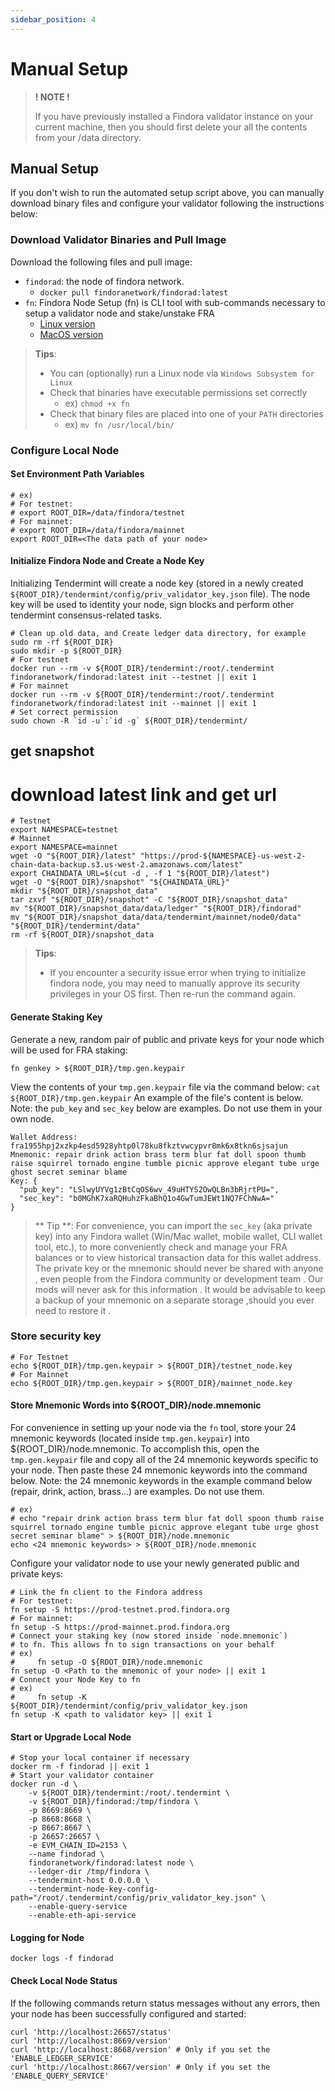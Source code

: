```yaml
---
sidebar_position: 4
---
```


# Manual Setup

> **! NOTE !**
>
> If you have previously installed a Findora validator instance on your current machine, then you should first delete your all the contents from your /data directory.
## Manual Setup
If you don't wish to run the automated setup script above, you can manually download binary files and configure your validator following the instructions below:
### Download Validator Binaries and Pull Image
Download the following files and pull image:
- `findorad`: the node of findora network.
  - `docker pull findoranetwork/findorad:latest`
- `fn`: Findora Node Setup (fn) is CLI tool with sub-commands necessary to setup a validator node and stake/unstake FRA
  - [Linux version](https://wiki.findora.org/bin/linux/fn)
  - [MacOS version](https://wiki.findora.org/bin/macos/fn)
> **Tips**:
>
> - You can (optionally) run a Linux node via `Windows Subsystem for Linux`
> - Check that binaries have executable permissions set correctly
>   - ex) `chmod +x fn`
> - Check that binary files are placed into one of your `PATH` directories
>   - ex) `mv fn /usr/local/bin/`
### Configure Local Node
#### Set Environment Path Variables
```shell
# ex)
# For testnet:
# export ROOT_DIR=/data/findora/testnet
# For mainnet:
# export ROOT_DIR=/data/findora/mainnet
export ROOT_DIR=<The data path of your node>
```
#### Initialize Findora Node and Create a Node Key
Initializing Tendermint will create a node key (stored in a newly created `${ROOT_DIR}/tendermint/config/priv_validator_key.json` file). The node key will be used to identity your node, sign blocks and perform other tendermint consensus-related tasks.
```shell
# Clean up old data, and Create ledger data directory, for example
sudo rm -rf ${ROOT_DIR}
sudo mkdir -p ${ROOT_DIR}
# For testnet
docker run --rm -v ${ROOT_DIR}/tendermint:/root/.tendermint findoranetwork/findorad:latest init --testnet || exit 1
# For mainnet
docker run --rm -v ${ROOT_DIR}/tendermint:/root/.tendermint findoranetwork/findorad:latest init --mainnet || exit 1
# Set correct permission
sudo chown -R `id -u`:`id -g` ${ROOT_DIR}/tendermint/
```
## get snapshot
# download latest link and get url
```shell
# Testnet
export NAMESPACE=testnet
# Mainnet
export NAMESPACE=mainnet
wget -O "${ROOT_DIR}/latest" "https://prod-${NAMESPACE}-us-west-2-chain-data-backup.s3.us-west-2.amazonaws.com/latest"
export CHAINDATA_URL=$(cut -d , -f 1 "${ROOT_DIR}/latest")
wget -O "${ROOT_DIR}/snapshot" "${CHAINDATA_URL}"
mkdir "${ROOT_DIR}/snapshot_data"
tar zxvf "${ROOT_DIR}/snapshot" -C "${ROOT_DIR}/snapshot_data"
mv "${ROOT_DIR}/snapshot_data/data/ledger" "${ROOT_DIR}/findorad"
mv "${ROOT_DIR}/snapshot_data/data/tendermint/mainnet/node0/data" "${ROOT_DIR}/tendermint/data"
rm -rf ${ROOT_DIR}/snapshot_data
```
> **Tips**:
>
> - If you encounter a security issue error when trying to initialize findora node, you may need to manually approve its security privileges in your OS first. Then re-run the command again.
#### Generate Staking Key
Generate a new, random pair of public and private keys for your node which will be used for FRA staking:
```shell
fn genkey > ${ROOT_DIR}/tmp.gen.keypair
```
View the contents of your `tmp.gen.keypair` file via the command below:
`cat ${ROOT_DIR}/tmp.gen.keypair`
An example of the file's content is below. Note: the `pub_key` and `sec_key` below are examples. Do not use them in your own node.
```shell
Wallet Address: fra1955hpj2xzkp4esd5928yhtp0l78ku8fkztvwcypvr8mk6x8tkn6sjsajun
Mnemonic: repair drink action brass term blur fat doll spoon thumb raise squirrel tornado engine tumble picnic approve elegant tube urge ghost secret seminar blame
Key: {
  "pub_key": "LSlwyUYVg1zBtCqOS6wv_49uHTYS2OwQLBn3bRjrtPU=",
  "sec_key": "b0MGhK7xaRQHuhzFkaBhQ1o4GwTumJEWt1NQ7FChNwA="
}
```
> ** Tip **:
> For convenience, you can import the `sec_key` (aka private key) into any Findora wallet (Win/Mac wallet, mobile wallet, CLI wallet tool, etc.), to more conveniently check and manage your FRA balances or to view historical transaction data for this wallet address.
> The private key or the mnemonic should never be shared with anyone , even people from the Findora community or development team . Our mods will never ask for this information .
> It would be advisable to keep a backup of your mnemonic on a separate storage ,should you ever need to restore it .

### Store security key
```shell
# For Testnet
echo ${ROOT_DIR}/tmp.gen.keypair > ${ROOT_DIR}/testnet_node.key
# For Mainnet
echo ${ROOT_DIR}/tmp.gen.keypair > ${ROOT_DIR}/mainnet_node.key
```
#### Store Mnemonic Words into ${ROOT_DIR}/node.mnemonic
For convenience in setting up your node via the `fn` tool, store your 24 mnemonic keywords (located inside `tmp.gen.keypair`) into ${ROOT_DIR}/node.mnemonic.
To accomplish this, open the `tmp.gen.keypair` file and copy all of the 24 mnemonic keywords specific to your node. Then paste these 24 mnemonic keywords into the command below.
Note: the 24 mnemonic keywords in the example command below (repair, drink, action, brass...) are examples. Do not use them.
```shell
# ex)
# echo "repair drink action brass term blur fat doll spoon thumb raise squirrel tornado engine tumble picnic approve elegant tube urge ghost secret seminar blame" > ${ROOT_DIR}/node.mnemonic
echo <24 mnemonic keywords> > ${ROOT_DIR}/node.mnemonic
```
Configure your validator node to use your newly generated public and private keys:
```shell
# Link the fn client to the Findora address
# For testnet:
fn setup -S https://prod-testnet.prod.findora.org
# For mainnet:
fn setup -S https://prod-mainnet.prod.findora.org
# Connect your staking key (now stored inside `node.mnemonic`)
# to fn. This allows fn to sign transactions on your behalf
# ex)
#     fn setup -O ${ROOT_DIR}/node.mnemonic
fn setup -O <Path to the mnemonic of your node> || exit 1
# Connect your Node Key to fn
# ex)
#     fn setup -K ${ROOT_DIR}/tendermint/config/priv_validator_key.json
fn setup -K <path to validator key> || exit 1
```
#### Start or Upgrade Local Node
```shell
# Stop your local container if necessary
docker rm -f findorad || exit 1
# Start your validator container
docker run -d \
    -v ${ROOT_DIR}/tendermint:/root/.tendermint \
    -v ${ROOT_DIR}/findorad:/tmp/findora \
    -p 8669:8669 \
    -p 8668:8668 \
    -p 8667:8667 \
    -p 26657:26657 \
    -e EVM_CHAIN_ID=2153 \
    --name findorad \
    findoranetwork/findorad:latest node \
    --ledger-dir /tmp/findora \
    --tendermint-host 0.0.0.0 \
    --tendermint-node-key-config-path="/root/.tendermint/config/priv_validator_key.json" \
    --enable-query-service
    --enable-eth-api-service
```
#### Logging for Node
```shell
docker logs -f findorad
```
#### Check Local Node Status
If the following commands return status messages without any errors, then your node has been successfully configured and started:
```shell
curl 'http://localhost:26657/status'
curl 'http://localhost:8669/version'
curl 'http://localhost:8668/version' # Only if you set the 'ENABLE_LEDGER_SERVICE'
curl 'http://localhost:8667/version' # Only if you set the 'ENABLE_QUERY_SERVICE'
```

